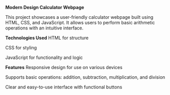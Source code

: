 **Modern Design Calculator Webpage**

This project showcases a user-friendly calculator webpage built using HTML, CSS, and JavaScript. It allows users to perform basic arithmetic operations with an intuitive interface.

**Technologies Used**
HTML for structure

CSS for styling

JavaScript for functionality and logic

**Features**
Responsive design for use on various devices

Supports basic operations: addition, subtraction, multiplication, and division

Clear and easy-to-use interface with functional buttons
